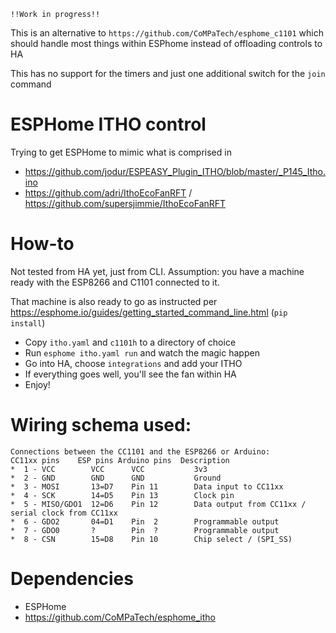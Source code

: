 `!!Work in progress!!`

This is an alternative to `https://github.com/CoMPaTech/esphome_c1101` which should handle most things within ESPhome instead of offloading controls to HA

This has no support for the timers and just one additional switch for the `join` command

# ESPHome ITHO control
Trying to get ESPHome to mimic what is comprised in
 
 - https://github.com/jodur/ESPEASY_Plugin_ITHO/blob/master/_P145_Itho.ino
 - https://github.com/adri/IthoEcoFanRFT / https://github.com/supersjimmie/IthoEcoFanRFT


# How-to

Not tested from HA yet, just from CLI. Assumption: you have a machine ready with the ESP8266 and C1101 connected to it.

That machine is also ready to go as instructed per https://esphome.io/guides/getting_started_command_line.html (`pip install`)

- Copy `itho.yaml` and `c1101h` to a directory of choice
- Run `esphome itho.yaml run` and watch the magic happen
- Go into HA, choose `integrations` and add your ITHO
- If everything goes well, you'll see the fan within HA
- Enjoy!


# Wiring schema used:

```
Connections between the CC1101 and the ESP8266 or Arduino:
CC11xx pins    ESP pins Arduino pins  Description
*  1 - VCC        VCC      VCC           3v3
*  2 - GND        GND      GND           Ground
*  3 - MOSI       13=D7    Pin 11        Data input to CC11xx
*  4 - SCK        14=D5    Pin 13        Clock pin
*  5 - MISO/GDO1  12=D6    Pin 12        Data output from CC11xx / serial clock from CC11xx
*  6 - GDO2       04=D1    Pin  2        Programmable output
*  7 - GDO0       ?        Pin  ?        Programmable output
*  8 - CSN        15=D8    Pin 10        Chip select / (SPI_SS)
```

# Dependencies

 - ESPHome
 - https://github.com/CoMPaTech/esphome_itho

